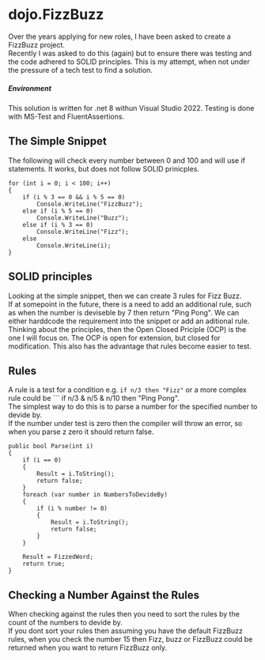 # dojo.FizzBuzz
Over the years applying for new roles, I have been asked to create a FizzBuzz project.  
Recently I was asked to do this (again) but to ensure there was testing and the code adhered to SOLID principles.
This is my attempt, when not under the pressure of a tech test to find a solution.

##### Environment
This solution is written for .net 8 withun Visual Studio 2022.
Testing is done with MS-Test and FluentAssertions.

## The Simple Snippet
The following will check every number between 0 and 100 and will use if statements.
It works, but does not follow SOLID prinicples.

```
for (int i = 0; i < 100; i++)
{
    if (i % 3 == 0 && i % 5 == 0)
        Console.WriteLine("FizzBuzz");
    else if (i % 5 == 0)
        Console.WriteLine("Buzz");
    else if (i % 3 == 0)
        Console.WriteLine("Fizz");
    else
        Console.WriteLine(i);
}
```
## SOLID principles

Looking at the simple snippet, then we can create 3 rules for Fizz Buzz.  
If at somepoint in the future, there is a need to add an additional rule, such as when the number is deviseble by 7 then return "Ping Pong". We can either harddcode the requirement into the snippet or add an aditional rule.  
Thinking about the principles, then the Open Closed Priciple (OCP) is the one I will focus on. The OCP is open for extension, but closed for modification.  This also has the advantage that rules become easier to test.

## Rules  
A rule is a test for a condition  e.g. ```if n/3 then "Fizz"```  or a more complex rule could be  ``` if n/3 & n/5 & n/10 then "Ping Pong".   
The simplest way to do this is to parse a number for the specified number to devide by.  
If the number under test is zero then the compiler will throw an error, so when you parse z zero it should return false.  

```
public bool Parse(int i)
{
    if (i == 0)
    {
        Result = i.ToString();
        return false;
    }
    foreach (var number in NumbersToDevideBy)
    {
        if (i % number != 0)
        {
            Result = i.ToString();
            return false;
        }
    }

    Result = FizzedWord;
    return true;
}
```  

## Checking a Number Against the Rules
When checking against the rules then you need to sort the rules by the count of the numbers to devide by.   
If you dont sort your rules then assuming you have the default FizzBuzz rules, when you check the number 15 then Fizz, buzz or FizzBuzz could be returned when you want to return FizzBuzz only.


